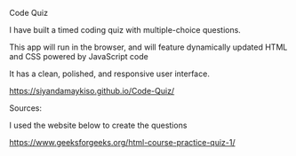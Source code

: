 Code Quiz

I have built a timed coding quiz with multiple-choice questions.

This app will run in the browser, and will feature dynamically updated HTML and CSS powered by JavaScript code 

It has a clean, polished, and responsive user interface.

https://siyandamaykiso.github.io/Code-Quiz/

Sources:

I used the website below to create the questions

https://www.geeksforgeeks.org/html-course-practice-quiz-1/
